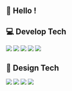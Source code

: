 ## 🐰 Hello !

## :computer: Develop Tech

<img src="https://img.shields.io/badge/HTML-E34F26?style=flat-square&amp;logo=HTML5&amp;logoColor=white&amp;"/> <img src="https://img.shields.io/badge/CSS-1572B6?style=flat-square&amp;logo=CSS3&amp;logoColor=white&amp;"/> <img src="https://img.shields.io/badge/SCSS-CC6699?style=flat-square&amp;logo=SASS&amp;logoColor=white&amp;"/>
<img src="https://img.shields.io/badge/JavaScript-F7DF1E?style=flat-square&amp;logo=JavaScript&amp;logoColor=white&amp;"/> <img src="https://img.shields.io/badge/JQuery-0769AD?style=flat-square&amp;logo=JQuery&amp;logoColor=white&amp;"/> 


## :art: Design Tech

<img src="https://img.shields.io/badge/PhotoShop-31A8FF?style=flat-square&amp;logo=Adobe Photoshop&amp;logoColor=white&amp;"/> <img src="https://img.shields.io/badge/Illustrator-FF9A00?style=flat-square&amp;logo=Adobe Illustrator&amp;logoColor=white&amp;"/> <img src="https://img.shields.io/badge/XD-FF61F6?style=flat-square&amp;logo=Adobe XD&amp;logoColor=white&amp;"/> <img src="https://img.shields.io/badge/Figma-F24E1E?style=flat-square&amp;logo=Figma&amp;logoColor=white&amp;"/>
